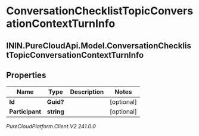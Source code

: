 # ConversationChecklistTopicConversationContextTurnInfo

## ININ.PureCloudApi.Model.ConversationChecklistTopicConversationContextTurnInfo

## Properties

|Name | Type | Description | Notes|
|------------ | ------------- | ------------- | -------------|
| **Id** | **Guid?** |  | [optional] |
| **Participant** | **string** |  | [optional] |



_PureCloudPlatform.Client.V2 241.0.0_
